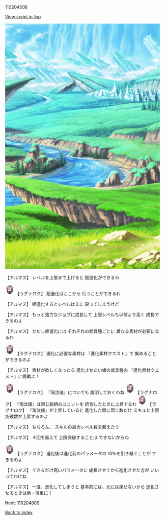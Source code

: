 110204008

[View script in lisp](../scripts/110204008.txt)

![plain.png](../images/backgrounds/plain.png)

【アルマス】
レベルを上限まで上げると
姫進化ができるわ

<img src="../images/units/103611.png" alt="103611.png" height="34"/>
【ラグナロク】
姫進化はここから
行うことができるわ

【アルマス】
姫進化するとレベルは１に
戻ってしまうけど

【アルマス】
もっと強力なジョブに成長して
上限レベルも以前より高く
成長できるのよ

【アルマス】
ただし姫進化には
それぞれの武具種ごとに
異なる素材が必要になるわ

<img src="../images/units/103611.png" alt="103611.png" height="34"/>
【ラグナロク】
進化に必要な素材は
『進化素材クエスト』で
集めることができるのよ

【アルマス】
素材が欲しくなったら
進化させたい姫の武具種の
『進化素材クエスト』に挑戦よ！

<img src="../images/units/103611.png" alt="103611.png" height="34"/>
【ラグナロク】
『淘汰値』についても
説明しておくわね

<img src="../images/units/103611.png" alt="103611.png" height="34"/>
【ラグナロク】
『淘汰値』は同じ絵柄のユニットを
統合したときに上昇するわ

<img src="../images/units/103611.png" alt="103611.png" height="34"/>
【ラグナロク】
『淘汰値』が上昇していると
進化した際に同じ数だけ
スキルと上限突破数が上昇するのよ

【アルマス】
もちろん、
スキルの最大レベル数を超えたり

【アルマス】
４回を超えて
上限突破することは
できないからね

<img src="../images/units/103611.png" alt="103611.png" height="34"/>
【ラグナロク】
進化後は進化前のパラメータの
10％を引き継ぐことが
できるのよ

【アルマス】
できるだけ高いパラメータに
成長させてから進化させた方が
いいってわけね

【アルマス】
一度、進化してしまうと
基本的には、元には戻せないから
進化させるときは絶・慎重に！

Next: [110204009](110204009.md)

[Back to index](index.md)
